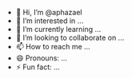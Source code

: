 - 👋 Hi, I’m @aphazael
- 👀 I’m interested in ...
- 🌱 I’m currently learning ...
- 💞️ I’m looking to collaborate on ...
- 📫 How to reach me ...
- 😄 Pronouns: ...
- ⚡ Fun fact: ...

<!---
aphazael/aphazael is a ✨ special ✨ repository because its `README.md` (this file) appears on your GitHub profile.
You can click the Preview link to take a look at your changes.
--->
